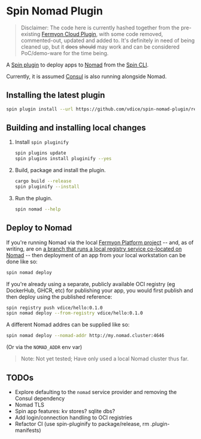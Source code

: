 # Spin Nomad Plugin

> Disclaimer: The code here is currently hashed together from the pre-existing [Fermyon Cloud Plugin](https://github.com/fermyon/cloud-plugin), with some code removed, commented-out, updated and added to. It's definitely in need of being cleaned up, but it ~~does~~ ~~should~~ may work and can be considered PoC/demo-ware for the time being.

A [Spin plugin](https://github.com/fermyon/spin-plugins) to deploy apps to [Nomad](https://www.nomadproject.io/) from the [Spin CLI](https://github.com/fermyon/spin).

Currently, it is assumed [Consul](https://www.consul.io/) is also running alongside Nomad.

## Installing the latest plugin

```sh
spin plugin install --url https://github.com/vdice/spin-nomad-plugin/releases/download/canary/nomad.json
```

## Building and installing local changes

1. Install `spin pluginify`

    ```sh
    spin plugins update
    spin plugins install pluginify --yes
    ```

2. Build, package and install the plugin.

    ```sh
    cargo build --release
    spin pluginify --install
    ```

3. Run the plugin.

    ```sh
    spin nomad --help
    ```

## Deploy to Nomad

If you're running Nomad via the local [Fermyon Platform project](https://github.com/fermyon/installer/local) -- and, as of writing, are on
[a branch that runs a local registry service co-located on Nomad](https://github.com/vdice/fermyon-installer/tree/wip/installer-lite) --
then deployment of an app from your local workstation can be done like so:

```sh
spin nomad deploy
```

If you're already using a separate, publicly available OCI registry (eg DockerHub, GHCR, etc) for publishing your app, you would
first publish and then deploy using the published reference:

```sh
spin registry push vdice/hello:0.1.0
spin nomad deploy --from-registry vdice/hello:0.1.0
```

A different Nomad addres can be supplied like so:

```sh
spin nomad deploy --nomad-addr http://my.nomad.cluster:4646
```

(Or via the `NOMAD_ADDR` env var)

> Note: Not yet tested; Have only used a local Nomad cluster thus far.

## TODOs

- Explore defaulting to the `nomad` service provider and removing the Consul dependency
- Nomad TLS
- Spin app features: kv stores? sqlite dbs?
- Add login/connection handling to OCI registries
- Refactor CI (use spin-pluginify to package/release, rm .plugin-manifests)